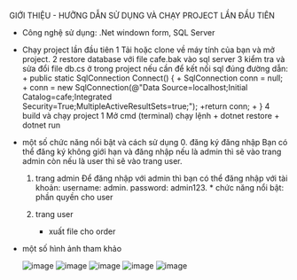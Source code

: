 GIỚI THIỆU - HƯỠNG DẪN SỬ DỤNG VÀ CHẠY PROJECT LẦN ĐẦU TIÊN
 * Công nghệ sử dụng:
    .Net windown form, SQL Server
 * Chạy project lần đầu tiên
   1 Tải hoặc clone về máy tính của bạn và mở project.
   2 restore database với file cafe.bak vào sql server
   3 kiểm tra và sửa đổi file db.cs ở trong project nếu cần để kết nối sql đúng đường dẫn:
         + public static SqlConnection Connect() {
      	    + SqlConnection conn = null;
            + conn = new SqlConnection(@"Data Source=localhost;Initial Catalog=cafe;Integrated Security=True;MultipleActiveResultSets=true;");
            +return conn;
         + }
   4 build và chạy project
     1 Mở cmd (terminal) chạy lệnh
        + dotnet restore
        + dotnet run
* một số chức năng nổi bật và cách sử dụng
    0. đăng ký đăng nhập
      Bạn có thể đăng ký không giới hạn và  đăng nhập nếu là admin thì sẽ vào trang admin còn nếu là user thì sẽ vào trang user.
    1. trang admin
      Để đăng nhập với admin thì bạn có thể đăng nhập với tài khoản: username: admin. password: admin123.
      * chức năng nổi bật: phần quyền cho user

    2. trang user
       + xuất file cho order
* một số hình ảnh tham khảo

  
   ![image](https://github.com/user-attachments/assets/9745e4ef-9a68-4e73-914b-30485391ea57)
   ![image](https://github.com/user-attachments/assets/ebdf04dd-fd3c-48b8-9e69-9916ab2b3076)
  ![image](https://github.com/user-attachments/assets/2f176b2b-193e-40e3-9e0b-7f6ad6790ce8)
  ![image](https://github.com/user-attachments/assets/12b86f36-9f85-4e66-a8ef-4ed1b72e8351)
  ![image](https://github.com/user-attachments/assets/8201eb8a-b895-4457-8d19-0850a15346b5)





  
